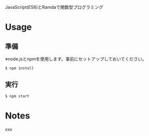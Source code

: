 JavaScript(ES6)とRamdaで関数型プログラミング

# Usage

## 準備

※node.jsとnpmを使用します。事前にセットアップしておいてください。

~~~ bash
$ npm install
~~~

## 実行

~~~ bash
$ npm start
~~~

# Notes

xxx
